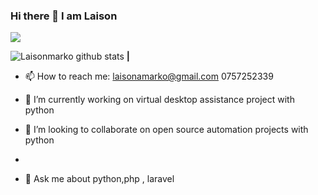 ### Hi there 👋 I am Laison

![](https://komarev.com/ghpvc/?username=laisonamarko)



![Laisonmarko github stats](https://github-readme-stats.vercel.app/api?username=laisonmarko&count_private=true&show_icons=true) **|**

- 📫 How to reach me: laisonamarko@gmail.com 0757252339

- 🔭 I’m currently working on virtual desktop assistance project with python

- 👯 I’m looking to collaborate on open source automation projects with python 
-
- 💬 Ask me about python,php , laravel 

